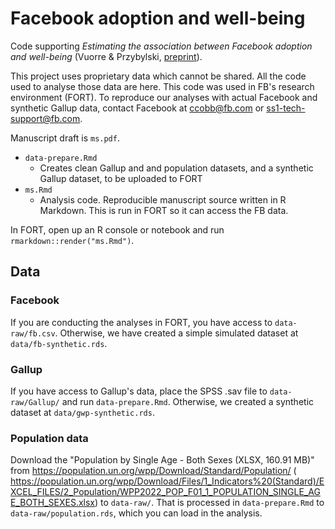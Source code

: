 # Facebook adoption and well-being

Code supporting *Estimating the association between Facebook adoption and well-being* (Vuorre & Przybylski, [preprint]()).

This project uses proprietary data which cannot be shared. All the code used to analyse those data are here. This code was used in FB's research environment (FORT). To reproduce our analyses with actual Facebook and synthetic Gallup data, contact Facebook at <ccobb@fb.com> or <ss1-tech-support@fb.com>.

Manuscript draft is `ms.pdf`.

- `data-prepare.Rmd`
  - Creates clean Gallup and and population datasets, and a synthetic Gallup dataset, to be uploaded to FORT
- `ms.Rmd`
  - Analysis code. Reproducible manuscript source written in R Markdown. This is run in FORT so it can access the FB data.
  
In FORT, open up an R console or notebook and run `rmarkdown::render("ms.Rmd")`.

## Data

### Facebook

If you are conducting the analyses in FORT, you have access to `data-raw/fb.csv`. Otherwise, we have created a simple simulated dataset at `data/fb-synthetic.rds`.

### Gallup

If you have access to Gallup's data, place the SPSS .sav file to `data-raw/Gallup/` and run `data-prepare.Rmd`. Otherwise, we created a synthetic dataset at `data/gwp-synthetic.rds`.

### Population data

Download the "Population by Single Age - Both Sexes (XLSX, 160.91 MB)" from <https://population.un.org/wpp/Download/Standard/Population/> ( <https://population.un.org/wpp/Download/Files/1_Indicators%20(Standard)/EXCEL_FILES/2_Population/WPP2022_POP_F01_1_POPULATION_SINGLE_AGE_BOTH_SEXES.xlsx>) to `data-raw/`. That is processed in `data-prepare.Rmd` to `data-raw/population.rds`, which you can load in the analysis.